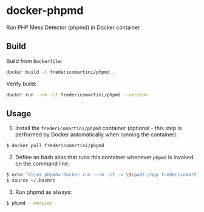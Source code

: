 docker-phpmd
============

Run PHP Mess Detector (phpmd) in Docker container


Build
--------------------

Build from `Dockerfile`:

```sh
docker build -t fredericomartini/phpmd .
```

Verify build:

```sh
docker run --rm -it fredericomartini/phpmd --version
```

Usage
--------------------

1. Install the `fredericomartini/phpmd` container (optional - this step is performed by Docker automatically when running the container):

```sh
$ docker pull fredericomartini/phpmd
```

2. Define an bash alias that runs this container whenever `phpmd` is invoked on the command line:

```sh
$ echo "alias phpmd='docker run --rm -it -v \$(pwd):/app fredericomartini/phpmd'" >> ~/.bashrc
$ source ~/.bashrc
```

3. Run phpmd as always:

```sh
$ phpmd --version
```